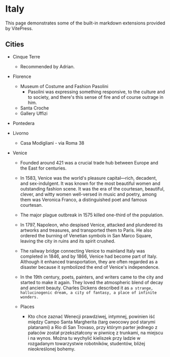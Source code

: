 # Italy

This page demonstrates some of the built-in markdown extensions provided by VitePress.

## Cities

- Cinque Terre
    - Recommended by Adrian.
- Florence
    - Museum of Costume and Fashion Pasolini
        - Pasolini was expressing something responsive, to the culture and to society, and there's this sense of fire and of course outrage in him.
    - Santa Croche
    - Gallery Uffizi
- Pontedera
- Livorno
    - Casa Modigliani - via Roma 38


- Venice
  - Founded around 421 was a crucial trade hub between Europe and the East for centuries.
  - In 1583, Venice was the world's pleasure capital—rich, decadent, and sex-indulgent. It was known for the most beautiful women and outstanding fashion scene. It was the era of the courtesan, beautiful, clever, and witty women well-versed in music and poetry, among them was Veronica Franco, a distinguished poet and famous courtesan.
  - The major plague outbreak in 1575 killed one-third of the population.
  - In 1797, Napoleon, who despised Venice, attacked and plundered its artworks and treasures, and transported them to Paris. He also ordered the burning of Venetian symbols in San Marco Square, leaving the city in ruins and its spirit crushed.
  - The railway bridge connecting Venice to mainland Italy was completed in 1846, and by 1866, Venice had become part of Italy. Although it enhanced transportation, they are often regarded as a disaster because it symbolized the end of Venice's independence.
  - In the 19th century, poets, painters, and writers came to the city and started to make it again. They loved the atmospheric blend of decay and ancient beauty. Charles Dickens described it as `a strange, hallucinogenic dream, a city of fantasy, a place of infinite wonders.`

  - Places
    - Kto chce zaznać Wenecji prawdziwej, intymnej, powinien iść między Campo Santa Margherita (targ owocowy pod starymi platanami) a Rio di San Trovaso, przy którym parter jednego z pałaców został przekształcony w piwnicę z trunkami, na miejscu i na wynos. Można tu wychylić kieliszek przy ladzie w rozgadanym towarzystwie robotników, studentów, bliżej nieokreślonej bohemy.